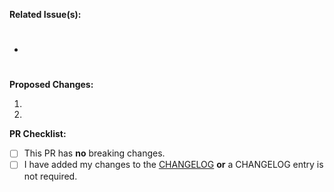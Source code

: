 **Related Issue(s):** 

- #

**Proposed Changes:**

1. 
2. 

**PR Checklist:**

- [ ] This PR has **no** breaking changes.
- [ ] I have added my changes to the [CHANGELOG](https://github.com/panoramax-project/spec-api-upload/blob/main/CHANGELOG.md) **or** a CHANGELOG entry is not required.
